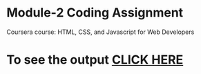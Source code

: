 # Module-2 Coding Assignment

Coursera course: HTML, CSS, and Javascript for Web Developers

# To see the output [CLICK HERE](https://daniyalmanzoor.github.io/Coursera-HTML-CSS-and-JavaScript-for-Web-Developers-master/module-2/)

